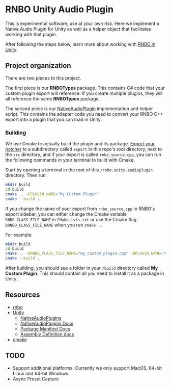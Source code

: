 # RNBO Unity Audio Plugin

This is experimental software, use at your own risk.
Here we implement a Native Audio Plugin for Unity as well as a helper object that facilitates working with that plugin.

After following the steps below, learn more about working with [RNBO in Unity](docs/GUIDE.md).

## Project organization

There are two pieces to this project.

The first piece is our **RNBOTypes** package. This contains C# code that your custom plugin 
export will reference. If you create multiple plugins, they will all reference the same **RNBOTypes** 
package.

The second piece is our [NativeAudioPlugin](https://docs.unity3d.com/Manual/AudioMixerNativeAudioPlugin.html) implementation and helper script.  This contains the
adapter code you need to convert your RNBO C++ export into a plugin that you can load in Unity.

### Building

We use Cmake to actually build the plugin and its package. [Export your patcher](https://rnbo.cycling74.com/learn/the-cpp-source-code-target-introduction) to a subdirectory
called `export` in this repo's root directory, next to the `src` directory, and if your export is called `rnbo_source.cpp`, you can run the following commands in your terminal to build with Cmake. 

Start by opening a terminal in the root of this `/rnbo.unity.audioplugin` directory. Then run:

```sh
mkdir build
cd build
cmake .. -DPLUGIN_NAME="My Custom Plugin"
cmake --build .
```
If you change the name of your export from `rnbo_source.cpp` in RNBO's export sidebar, you can either change the Cmake variable `RNBO_CLASS_FILE_NAME` in `CMakeLists.txt` or use the Cmake flag `-DRNBO_CLASS_FILE_NAME` when you run `cmake ..`

For example:

```sh
mkdir build
cd build
cmake .. -DRNBO_CLASS_FILE_NAME="my_custom_plugin.cpp" -DPLUGIN_NAME="My Custom Plugin"
cmake --build .
```

After building, you should see a folder in your `/build` directory called **My Custom Plugin**. This should contain
all you need to install it as a package in Unity.


## Resources

* [rnbo](https://rnbo.cycling74.com/)
* [Unity](https://unity.com/)
  * [NativeAudioPlugins](https://github.com/Unity-Technologies/NativeAudioPlugins)
  * [NativeAudioPlugins Docs](https://docs.unity3d.com/Manual/AudioMixerNativeAudioPlugin.html)
  * [Package Manifest Docs](https://docs.unity3d.com/Manual/upm-manifestPkg.html)
  * [Assembly Definition docs](https://docs.unity3d.com/Manual/ScriptCompilationAssemblyDefinitionFiles.html)
* [cmake](https://cmake.org/)

## TODO

* Support additional platforms. Currently we only support MacOS, 64-bit Linux and 64-bit Windows.
* Async Preset Capture
